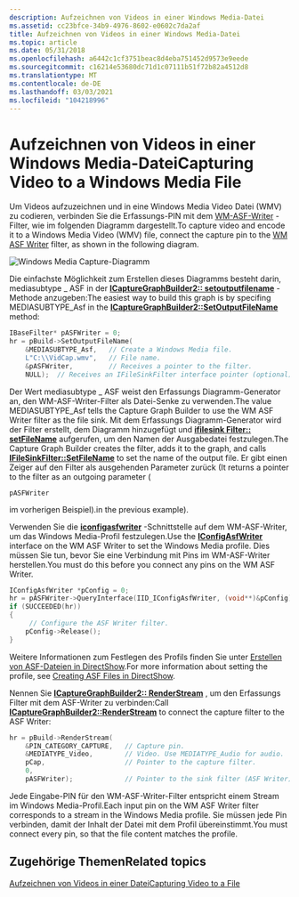 ```yaml
---
description: Aufzeichnen von Videos in einer Windows Media-Datei
ms.assetid: cc23bfce-34b9-4976-8602-e0602c7da2af
title: Aufzeichnen von Videos in einer Windows Media-Datei
ms.topic: article
ms.date: 05/31/2018
ms.openlocfilehash: a6442c1cf3751beac8d4eba751452d9573e9eede
ms.sourcegitcommit: c16214e53680dc71d1c07111b51f72b82a4512d8
ms.translationtype: MT
ms.contentlocale: de-DE
ms.lasthandoff: 03/03/2021
ms.locfileid: "104218996"
---
```

# <a name="capturing-video-to-a-windows-media-file"></a><span data-ttu-id="afc65-103">Aufzeichnen von Videos in einer Windows Media-Datei</span><span class="sxs-lookup"><span data-stu-id="afc65-103">Capturing Video to a Windows Media File</span></span>

<span data-ttu-id="afc65-104">Um Videos aufzuzeichnen und in eine Windows Media Video Datei (WMV) zu codieren, verbinden Sie die Erfassungs-PIN mit dem [WM-ASF-Writer](wm-asf-writer-filter.md) -Filter, wie im folgenden Diagramm dargestellt.</span><span class="sxs-lookup"><span data-stu-id="afc65-104">To capture video and encode it to a Windows Media Video (WMV) file, connect the capture pin to the [WM ASF Writer](wm-asf-writer-filter.md) filter, as shown in the following diagram.</span></span>

![Windows Media Capture-Diagramm](images/vidcap03.png)

<span data-ttu-id="afc65-106">Die einfachste Möglichkeit zum Erstellen dieses Diagramms besteht darin, mediasubtype \_ ASF in der [**ICaptureGraphBuilder2:: setoutputfilename**](/windows/desktop/api/Strmif/nf-strmif-icapturegraphbuilder2-setoutputfilename) -Methode anzugeben:</span><span class="sxs-lookup"><span data-stu-id="afc65-106">The easiest way to build this graph is by specifing MEDIASUBTYPE\_Asf in the [**ICaptureGraphBuilder2::SetOutputFileName**](/windows/desktop/api/Strmif/nf-strmif-icapturegraphbuilder2-setoutputfilename) method:</span></span>


```C++
IBaseFilter* pASFWriter = 0;
hr = pBuild->SetOutputFileName(
    &MEDIASUBTYPE_Asf,   // Create a Windows Media file.
    L"C:\\VidCap.wmv",   // File name.
    &pASFWriter,         // Receives a pointer to the filter.
    NULL);  // Receives an IFileSinkFilter interface pointer (optional).
```



<span data-ttu-id="afc65-107">Der Wert mediasubtype \_ ASF weist den Erfassungs Diagramm-Generator an, den WM-ASF-Writer-Filter als Datei-Senke zu verwenden.</span><span class="sxs-lookup"><span data-stu-id="afc65-107">The value MEDIASUBTYPE\_Asf tells the Capture Graph Builder to use the WM ASF Writer filter as the file sink.</span></span> <span data-ttu-id="afc65-108">Mit dem Erfassungs Diagramm-Generator wird der Filter erstellt, dem Diagramm hinzugefügt und [**ifilesink Filter:: setFileName**](/windows/desktop/api/Strmif/nf-strmif-ifilesinkfilter-setfilename) aufgerufen, um den Namen der Ausgabedatei festzulegen.</span><span class="sxs-lookup"><span data-stu-id="afc65-108">The Capture Graph Builder creates the filter, adds it to the graph, and calls [**IFileSinkFilter::SetFileName**](/windows/desktop/api/Strmif/nf-strmif-ifilesinkfilter-setfilename) to set the name of the output file.</span></span> <span data-ttu-id="afc65-109">Er gibt einen Zeiger auf den Filter als ausgehenden Parameter zurück (</span><span class="sxs-lookup"><span data-stu-id="afc65-109">It returns a pointer to the filter as an outgoing parameter (</span></span>


```
pASFWriter
```



<span data-ttu-id="afc65-110">im vorherigen Beispiel).</span><span class="sxs-lookup"><span data-stu-id="afc65-110">in the previous example).</span></span>

<span data-ttu-id="afc65-111">Verwenden Sie die [**iconfigasfwriter**](/previous-versions/windows/desktop/api/Dshowasf/nn-dshowasf-iconfigasfwriter) -Schnittstelle auf dem WM-ASF-Writer, um das Windows Media-Profil festzulegen.</span><span class="sxs-lookup"><span data-stu-id="afc65-111">Use the [**IConfigAsfWriter**](/previous-versions/windows/desktop/api/Dshowasf/nn-dshowasf-iconfigasfwriter) interface on the WM ASF Writer to set the Windows Media profile.</span></span> <span data-ttu-id="afc65-112">Dies müssen Sie tun, bevor Sie eine Verbindung mit Pins im WM-ASF-Writer herstellen.</span><span class="sxs-lookup"><span data-stu-id="afc65-112">You must do this before you connect any pins on the WM ASF Writer.</span></span>


```C++
IConfigAsfWriter *pConfig = 0;
hr = pASFWriter->QueryInterface(IID_IConfigAsfWriter, (void**)&pConfig);
if (SUCCEEDED(hr))
{
     // Configure the ASF Writer filter.
    pConfig->Release();
}
```



<span data-ttu-id="afc65-113">Weitere Informationen zum Festlegen des Profils finden Sie unter [Erstellen von ASF-Dateien in DirectShow](creating-asf-files-in-directshow.md).</span><span class="sxs-lookup"><span data-stu-id="afc65-113">For more information about setting the profile, see [Creating ASF Files in DirectShow](creating-asf-files-in-directshow.md).</span></span>

<span data-ttu-id="afc65-114">Nennen Sie [**ICaptureGraphBuilder2:: RenderStream**](/windows/desktop/api/Strmif/nf-strmif-icapturegraphbuilder2-renderstream) , um den Erfassungs Filter mit dem ASF-Writer zu verbinden:</span><span class="sxs-lookup"><span data-stu-id="afc65-114">Call [**ICaptureGraphBuilder2::RenderStream**](/windows/desktop/api/Strmif/nf-strmif-icapturegraphbuilder2-renderstream) to connect the capture filter to the ASF Writer:</span></span>


```C++
hr = pBuild->RenderStream(
    &PIN_CATEGORY_CAPTURE,   // Capture pin.
    &MEDIATYPE_Video,        // Video. Use MEDIATYPE_Audio for audio.
    pCap,                    // Pointer to the capture filter. 
    0, 
    pASFWriter);             // Pointer to the sink filter (ASF Writer).
```



<span data-ttu-id="afc65-115">Jede Eingabe-PIN für den WM-ASF-Writer-Filter entspricht einem Stream im Windows Media-Profil.</span><span class="sxs-lookup"><span data-stu-id="afc65-115">Each input pin on the WM ASF Writer filter corresponds to a stream in the Windows Media profile.</span></span> <span data-ttu-id="afc65-116">Sie müssen jede Pin verbinden, damit der Inhalt der Datei mit dem Profil übereinstimmt.</span><span class="sxs-lookup"><span data-stu-id="afc65-116">You must connect every pin, so that the file content matches the profile.</span></span>

## <a name="related-topics"></a><span data-ttu-id="afc65-117">Zugehörige Themen</span><span class="sxs-lookup"><span data-stu-id="afc65-117">Related topics</span></span>

<dl> <dt>

[<span data-ttu-id="afc65-118">Aufzeichnen von Videos in einer Datei</span><span class="sxs-lookup"><span data-stu-id="afc65-118">Capturing Video to a File</span></span>](capturing-video-to-a-file.md)
</dt> </dl>

 

 



